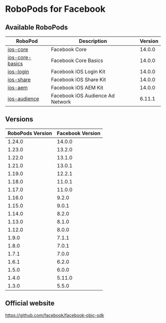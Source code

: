 # RoboPods for Facebook

## Available RoboPods

| RoboPod                             | Description                      | Version |
|-------------------------------------|----------------------------------|---------|
| [ios-core](ios-core/)               | Facebook Core                    | 14.0.0  |
| [ios-core-basics](ios-core-basics/) | Facebook Core Basics             | 14.0.0  |
| [ios-login](ios-login/)             | Facebook iOS Login Kit           | 14.0.0  |
| [ios-share](ios-share/)             | Facebook iOS Share Kit           | 14.0.0  |
| [ios-aem](ios-aem/)                 | Facebook iOS AEM Kit             | 14.0.0  |
| [ios-audience](ios-audience/)       | Facebook iOS Audience Ad Network | 6.11.1  |

## Versions

| RoboPods Version | Facebook Version |
|------------------|------------------|
| 1.24.0           | 14.0.0           |
| 1.23.0           | 13.2.0           |
| 1.22.0           | 13.1.0           |
| 1.21.0           | 13.0.1           |
| 1.19.0           | 12.2.1           |
| 1.18.0           | 11.0.1           |
| 1.17.0           | 11.0.0           |
| 1.16.0           | 9.2.0            |
| 1.15.0           | 9.0.1            |
| 1.14.0           | 8.2.0            |
| 1.13.0           | 8.1.0            |
| 1.12.0           | 8.0.0            |
| 1.9.0            | 7.1.1            |
| 1.8.0            | 7.0.1            |
| 1.7.1            | 7.0.0            |
| 1.6.1            | 6.2.0            |
| 1.5.0            | 6.0.0            |
| 1.4.0            | 5.11.0           |
| 1.3.0            | 5.5.0            |

## Official website

https://github.com/facebook/facebook-objc-sdk